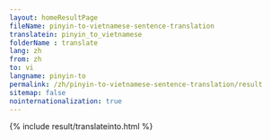 ```yaml
---
layout: homeResultPage
fileName: pinyin-to-vietnamese-sentence-translation
translatein: pinyin_to_vietnamese
folderName : translate
lang: zh
from: zh
to: vi
langname: pinyin-to
permalink: /zh/pinyin-to-vietnamese-sentence-translation/result
sitemap: false
nointernationalization: true
---
```

{% include result/translateinto.html %}

<script src="/js/result/translation.js" data-foldername="{{page.folderName}}" data-lang="{{page.lang}}"></script>
